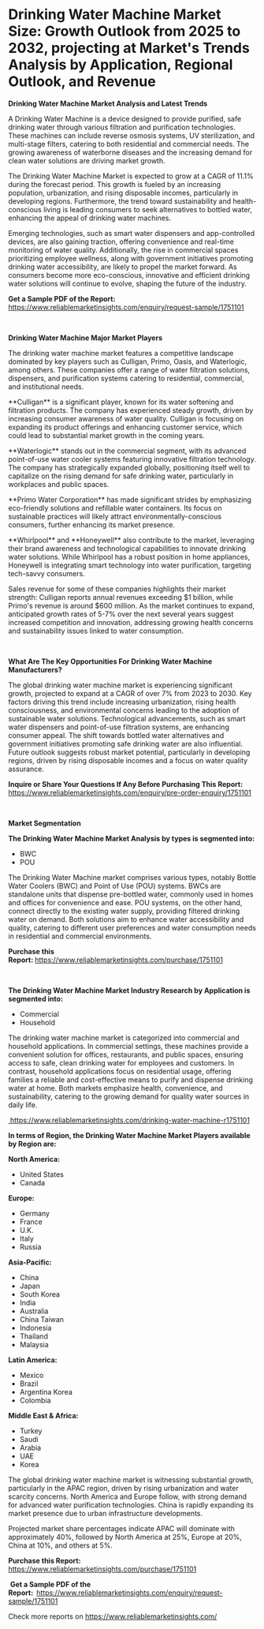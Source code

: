 <p><h1>Drinking Water Machine Market Size: Growth Outlook from 2025 to 2032, projecting at Market's Trends Analysis by Application, Regional Outlook, and Revenue</h1></p><p><strong>Drinking Water Machine Market Analysis and Latest Trends</strong></p>
<p><p>A Drinking Water Machine is a device designed to provide purified, safe drinking water through various filtration and purification technologies. These machines can include reverse osmosis systems, UV sterilization, and multi-stage filters, catering to both residential and commercial needs. The growing awareness of waterborne diseases and the increasing demand for clean water solutions are driving market growth.</p><p>The Drinking Water Machine Market is expected to grow at a CAGR of 11.1% during the forecast period. This growth is fueled by an increasing population, urbanization, and rising disposable incomes, particularly in developing regions. Furthermore, the trend toward sustainability and health-conscious living is leading consumers to seek alternatives to bottled water, enhancing the appeal of drinking water machines.</p><p>Emerging technologies, such as smart water dispensers and app-controlled devices, are also gaining traction, offering convenience and real-time monitoring of water quality. Additionally, the rise in commercial spaces prioritizing employee wellness, along with government initiatives promoting drinking water accessibility, are likely to propel the market forward. As consumers become more eco-conscious, innovative and efficient drinking water solutions will continue to evolve, shaping the future of the industry.</p></p>
<p><strong>Get a Sample PDF of the Report:&nbsp;</strong> <a href="https://www.reliablemarketinsights.com/enquiry/request-sample/1751101?utm_campaign=2593&utm_medium=2&utm_source=Github&utm_content=ia&utm_term=04042025&utm_id=drinking-water-machine">https://www.reliablemarketinsights.com/enquiry/request-sample/1751101</a></p>
<p>&nbsp;</p>
<p><strong>Drinking Water Machine Major Market Players</strong></p>
<p><p>The drinking water machine market features a competitive landscape dominated by key players such as Culligan, Primo, Oasis, and Waterlogic, among others. These companies offer a range of water filtration solutions, dispensers, and purification systems catering to residential, commercial, and institutional needs.</p><p>**Culligan** is a significant player, known for its water softening and filtration products. The company has experienced steady growth, driven by increasing consumer awareness of water quality. Culligan is focusing on expanding its product offerings and enhancing customer service, which could lead to substantial market growth in the coming years.</p><p>**Waterlogic** stands out in the commercial segment, with its advanced point-of-use water cooler systems featuring innovative filtration technology. The company has strategically expanded globally, positioning itself well to capitalize on the rising demand for safe drinking water, particularly in workplaces and public spaces.</p><p>**Primo Water Corporation** has made significant strides by emphasizing eco-friendly solutions and refillable water containers. Its focus on sustainable practices will likely attract environmentally-conscious consumers, further enhancing its market presence.</p><p>**Whirlpool** and **Honeywell** also contribute to the market, leveraging their brand awareness and technological capabilities to innovate drinking water solutions. While Whirlpool has a robust position in home appliances, Honeywell is integrating smart technology into water purification, targeting tech-savvy consumers.</p><p>Sales revenue for some of these companies highlights their market strength: Culligan reports annual revenues exceeding $1 billion, while Primo's revenue is around $600 million. As the market continues to expand, anticipated growth rates of 5-7% over the next several years suggest increased competition and innovation, addressing growing health concerns and sustainability issues linked to water consumption.</p></p>
<p>&nbsp;</p>
<p><strong>What Are The Key Opportunities For Drinking Water Machine Manufacturers?</strong></p>
<p><p>The global drinking water machine market is experiencing significant growth, projected to expand at a CAGR of over 7% from 2023 to 2030. Key factors driving this trend include increasing urbanization, rising health consciousness, and environmental concerns leading to the adoption of sustainable water solutions. Technological advancements, such as smart water dispensers and point-of-use filtration systems, are enhancing consumer appeal. The shift towards bottled water alternatives and government initiatives promoting safe drinking water are also influential. Future outlook suggests robust market potential, particularly in developing regions, driven by rising disposable incomes and a focus on water quality assurance.</p></p>
<p><strong>Inquire or Share Your Questions If Any Before Purchasing This Report:</strong> <a href="https://www.reliablemarketinsights.com/enquiry/pre-order-enquiry/1751101?utm_campaign=2593&utm_medium=2&utm_source=Github&utm_content=ia&utm_term=04042025&utm_id=drinking-water-machine">https://www.reliablemarketinsights.com/enquiry/pre-order-enquiry/1751101</a></p>
<p>&nbsp;</p>
<p><strong>Market Segmentation</strong></p>
<p><strong>The Drinking Water Machine Market Analysis by types is segmented into:</strong></p>
<p><ul><li>BWC</li><li>POU</li></ul></p>
<p><p>The Drinking Water Machine market comprises various types, notably Bottle Water Coolers (BWC) and Point of Use (POU) systems. BWCs are standalone units that dispense pre-bottled water, commonly used in homes and offices for convenience and ease. POU systems, on the other hand, connect directly to the existing water supply, providing filtered drinking water on demand. Both solutions aim to enhance water accessibility and quality, catering to different user preferences and water consumption needs in residential and commercial environments.</p></p>
<p><strong>Purchase this Report:&nbsp;</strong><a href="https://www.reliablemarketinsights.com/purchase/1751101?utm_campaign=2593&utm_medium=2&utm_source=Github&utm_content=ia&utm_term=04042025&utm_id=drinking-water-machine">https://www.reliablemarketinsights.com/purchase/1751101</a></p>
<p>&nbsp;</p>
<p><strong>The Drinking Water Machine Market Industry Research by Application is segmented into:</strong></p>
<p><ul><li>Commercial</li><li>Household</li></ul></p>
<p><p>The drinking water machine market is categorized into commercial and household applications. In commercial settings, these machines provide a convenient solution for offices, restaurants, and public spaces, ensuring access to safe, clean drinking water for employees and customers. In contrast, household applications focus on residential usage, offering families a reliable and cost-effective means to purify and dispense drinking water at home. Both markets emphasize health, convenience, and sustainability, catering to the growing demand for quality water sources in daily life.</p></p>
<p><a href="https://www.reliablemarketinsights.com/drinking-water-machine-r1751101?utm_campaign=2593&utm_medium=2&utm_source=Github&utm_content=ia&utm_term=04042025&utm_id=drinking-water-machine">&nbsp;https://www.reliablemarketinsights.com/drinking-water-machine-r1751101</a></p>
<p><strong>In terms of Region, the Drinking Water Machine Market Players available by Region are:</strong></p>
<p>
    <p> <strong> North America: </strong>
        <ul>
            <li>United States</li>
            <li>Canada</li>
        </ul>
        </p> 
    <p> <strong> Europe: </strong>
        <ul>
            <li>Germany</li>
            <li>France</li>
            <li>U.K.</li>
            <li>Italy</li>
            <li>Russia</li>
        </ul>
        </p> 
    <p> <strong> Asia-Pacific: </strong>
        <ul>
            <li>China</li>
            <li>Japan</li>
            <li>South Korea</li>
            <li>India</li>
            <li>Australia</li>
            <li>China Taiwan</li>
            <li>Indonesia</li>
            <li>Thailand</li>
            <li>Malaysia</li>
        </ul>
        </p> 
    <p> <strong> Latin America: </strong>
        <ul>
            <li>Mexico</li>
            <li>Brazil</li>
            <li>Argentina Korea</li>
            <li>Colombia</li>
        </ul>
        </p> 
    <p> <strong> Middle East & Africa: </strong>
        <ul>
            <li>Turkey</li>
            <li>Saudi</li>
            <li>Arabia</li>
            <li>UAE</li>
            <li>Korea</li>
        </ul>
    </p>
    </p>
<p><p>The global drinking water machine market is witnessing substantial growth, particularly in the APAC region, driven by rising urbanization and water scarcity concerns. North America and Europe follow, with strong demand for advanced water purification technologies. China is rapidly expanding its market presence due to urban infrastructure developments. </p><p>Projected market share percentages indicate APAC will dominate with approximately 40%, followed by North America at 25%, Europe at 20%, China at 10%, and others at 5%.</p></p>
<p><strong>Purchase this Report: </strong><a href="https://www.reliablemarketinsights.com/purchase/1751101?utm_campaign=2593&utm_medium=2&utm_source=Github&utm_content=ia&utm_term=04042025&utm_id=drinking-water-machine">https://www.reliablemarketinsights.com/purchase/1751101</a></p>
<p>&nbsp;<strong>Get a Sample PDF of the Report:&nbsp;&nbsp;</strong><a href="https://www.reliablemarketinsights.com/enquiry/request-sample/1751101?utm_campaign=2593&utm_medium=2&utm_source=Github&utm_content=ia&utm_term=04042025&utm_id=drinking-water-machine">https://www.reliablemarketinsights.com/enquiry/request-sample/1751101</a></p>
<p><strong></strong></p>
<p>Check more reports on <a href="https://www.reliablemarketinsights.com/?utm_campaign=2593&utm_medium=2&utm_source=Github&utm_content=ia&utm_term=04042025&utm_id=drinking-water-machine">https://www.reliablemarketinsights.com/</a></p>
